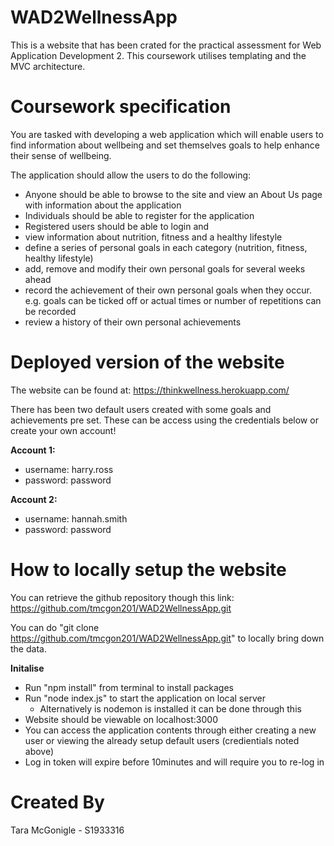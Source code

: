 # WAD2WellnessApp
This is a website that has been crated for the practical assessment for Web Application Development 2. This coursework utilises templating and the MVC architecture.

# Coursework specification
You are tasked with developing a web application which will enable users to find information about
wellbeing and set themselves goals to help enhance their sense of wellbeing.

The application should allow the users to do the following:
  * Anyone should be able to browse to the site and view an About Us page with information about
    the application
  * Individuals should be able to register for the application
  * Registered users should be able to login and
  * view information about nutrition, fitness and a healthy lifestyle
  * define a series of personal goals in each category (nutrition, fitness, healthy lifestyle)
  * add, remove and modify their own personal goals for several weeks ahead
  * record the achievement of their own personal goals when they occur. e.g. goals can be
    ticked off or actual times or number of repetitions can be recorded
  * review a history of their own personal achievements

# Deployed version of the website
The website can be found at:
https://thinkwellness.herokuapp.com/

There has been two default users created with some goals and achievements pre set. These can be access using the credentials below or create your own account!

**Account 1:**
* username: harry.ross
* password: password

**Account 2:**
* username: hannah.smith
* password: password


# How to locally setup the website
You can retrieve the github repository though this link:
https://github.com/tmcgon201/WAD2WellnessApp.git

You can do "git clone https://github.com/tmcgon201/WAD2WellnessApp.git" to locally bring down the data.

**Initalise**
  * Run "npm install" from terminal to install packages
  * Run "node index.js" to start the application on local server
      * Alternatively is nodemon is installed it can be done through this
  * Website should be viewable on localhost:3000
  * You can access the application contents through either creating a new user or viewing the already setup default users (credientials noted above)
  * Log in token will expire before 10minutes and will require you to re-log in
  
  
  
# Created By
Tara McGonigle - S1933316

